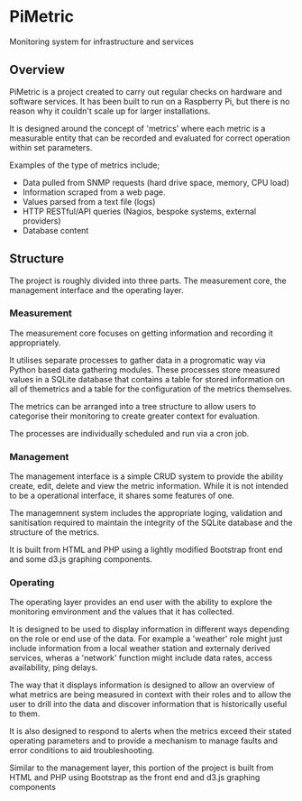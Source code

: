 # PiMetric

Monitoring system for infrastructure and services 

## Overview

PiMetric is a project created to carry out regular checks on hardware and software services. It has been built to run on a Raspberry Pi, but there is no reason why it couldn't scale up for larger installations.

It is designed around the concept of 'metrics' where each metric is a measurable entity that can be recorded and evaluated for correct operation within set parameters.

Examples of the type of metrics include;

- Data pulled from SNMP requests (hard drive space, memory, CPU load)
- Information scraped from a web page.
- Values parsed from a text file (logs)
- HTTP RESTful/API queries (Nagios, bespoke systems, external providers)
- Database content

## Structure

The project is roughly divided into three parts. The measurement core, the management interface and the operating layer.

### Measurement

The measurement core focuses on getting information and recording it appropriately.

It utilises separate processes to gather data in a progromatic way via Python based data gathering modules. These processes store measured values in a SQLite database that contains a table for stored information on all of themetrics and a table for the configuration of the metrics themselves.

The metrics can be arranged into a tree structure to allow users to categorise their monitoring to create greater context for evaluation.

The processes are individually scheduled and run via a cron job.

### Management

The management interface is a simple CRUD system to provide the ability create, edit, delete and view the metric information. While it is not intended to be a operational interface, it shares some features of one. 

The managemnent system includes the appropriate loging, validation and sanitisation required to maintain the integrity of the SQLite database and the structure of the metrics. 

It is built from HTML and PHP using a lightly modified Bootstrap front end and some d3.js graphing components.

### Operating

The operating layer provides an end user with the ability to explore the monitoring emvironment and the values that it has collected.

It is designed to be used to display information in different ways depending on the role or end use of the data. For example a 'weather' role might just include information from a local weather station and externaly derived services, wheras a 'network' function might include data rates, access availability, ping delays.

The way that it displays information is designed to allow an overview of what metrics are being measured in context with their roles and to allow the user to drill into the data and discover information that is historically useful to them. 

It is also designed to respond to alerts when the metrics exceed their stated operating parameters and to provide a mechanism to manage faults and error conditions to aid troubleshooting.

Similar to the management layer, this portion of the project is built from HTML and PHP using Bootstrap as the front end and d3.js graphing components
